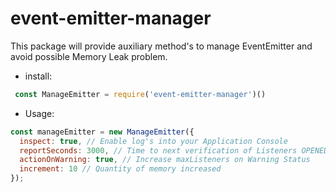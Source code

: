 # event-emitter-manager
This package will provide auxiliary method's to manage EventEmitter and avoid possible Memory Leak problem.

- install: 
 ```js
  const ManageEmitter = require('event-emitter-manager')()
 ```
 
 - Usage:
```js
const manageEmitter = new ManageEmitter({
  inspect: true, // Enable log's into your Application Console
  reportSeconds: 3000, // Time to next verification of Listeners OPENED
  actionOnWarning: true, // Increase maxListeners on Warning Status
  increment: 10 // Quantity of memory increased
});
```

